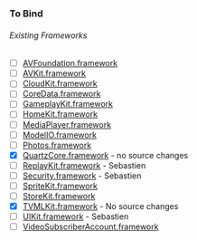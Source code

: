 ### To Bind
###### Existing Frameworks
- [ ] [AVFoundation.framework](https://github.com/xamarin/xamarin-macios/wiki/AVFoundation-tvOS-Beta1)
- [ ] [AVKit.framework](https://github.com/xamarin/xamarin-macios/wiki/AVKit-tvOS-Beta1)
- [ ] [CloudKit.framework](https://github.com/xamarin/xamarin-macios/wiki/CloudKit-tvOS-Beta1)
- [ ] [CoreData.framework](https://github.com/xamarin/xamarin-macios/wiki/CoreData-tvOS-Beta1)
- [ ] [GameplayKit.framework](https://github.com/xamarin/xamarin-macios/wiki/GameplayKit-tvOS-Beta1)
- [ ] [HomeKit.framework](https://github.com/xamarin/xamarin-macios/wiki/HomeKit-tvOS-Beta1)
- [ ] [MediaPlayer.framework](https://github.com/xamarin/xamarin-macios/wiki/MediaPlayer-tvOS-Beta1)
- [ ] [ModelIO.framework](https://github.com/xamarin/xamarin-macios/wiki/ModelIO-tvOS-Beta1)
- [ ] [Photos.framework](https://github.com/xamarin/xamarin-macios/wiki/Photos-tvOS-Beta1)
- [X] [QuartzCore.framework](https://github.com/xamarin/xamarin-macios/wiki/QuartzCore-tvOS-Beta1) - no source changes
- [ ] [ReplayKit.framework](https://github.com/xamarin/xamarin-macios/wiki/ReplayKit-tvOS-Beta1) - Sebastien
- [ ] [Security.framework](https://github.com/xamarin/xamarin-macios/wiki/Security-tvOS-Beta1) - Sebastien
- [ ] [SpriteKit.framework](https://github.com/xamarin/xamarin-macios/wiki/SpriteKit-tvOS-Beta1)
- [ ] [StoreKit.framework](https://github.com/xamarin/xamarin-macios/wiki/StoreKit-tvOS-Beta1)
- [X] [TVMLKit.framework](https://github.com/xamarin/xamarin-macios/wiki/TVMLKit-tvOS-Beta1) - No source changes
- [ ] [UIKit.framework](https://github.com/xamarin/xamarin-macios/wiki/UIKit-tvOS-Beta1) - Sebastien
- [ ] [VideoSubscriberAccount.framework](https://github.com/xamarin/xamarin-macios/wiki/VideoSubscriberAccount-tvOS-Beta1)
